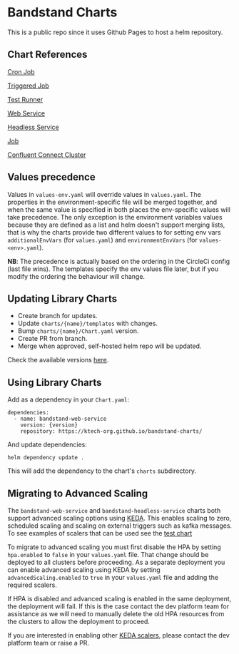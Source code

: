 # Bandstand Charts

This is a public repo since it uses Github Pages to host a helm repository.

## Chart References

[Cron Job](bandstand-cron-job.md)

[Triggered Job](bandstand-triggered-job.md)

[Test Runner](bandstand-test-runner.md)

[Web Service](bandstand-web-service.md)

[Headless Service](bandstand-headless-service.md)

[Job](bandstand-job.md)

[Confluent Connect Cluster](bandstand-confluent-connect.md)

## Values precedence

Values in `values-env.yaml` will override values in `values.yaml`.
The properties in the environment-specific file will be merged together,
and when the same value is specified in both places the env-specific values
will take precedence. The only exception is the environment variables values
because they are defined as a list and helm doesn't support merging lists,
that is why the charts provide two different values to for setting env vars
`additionalEnvVars` (for `values.yaml`) and `environmentEnvVars` (for `values-<env>.yaml`).

__NB__: The precedence is actually based on the ordering in the CircleCi config
(last file wins). The templates specify the env values file later, but if you
modify the ordering the behaviour will change.

## Updating Library Charts

- Create branch for updates.
- Update `charts/{name}/templates` with changes.
- Bump `charts/{name}/Chart.yaml` version.
- Create PR from branch.
- Merge when approved, self-hosted helm repo will be updated.

Check the available versions [here](https://ktech-org.github.io/bandstand-charts/index.yaml).

## Using Library Charts

Add as a dependency in your `Chart.yaml`:

```hcl
dependencies:
  - name: bandstand-web-service
    version: {version}
    repository: https://ktech-org.github.io/bandstand-charts/
```

And update dependencies:

```hcl
helm dependency update .
```

This will add the dependency to the chart's `charts` subdirectory.

## Migrating to Advanced Scaling

The `bandstand-web-service` and `bandstand-headless-service` charts both support advanced scaling options using
[KEDA](https://keda.sh/). This enables scaling to zero, scheduled scaling and scaling on external triggers such as kafka
messages. To see examples of scalers that can be used see the [test chart](https://github.com/ktech-org/bandstand-charts/blob/main/test-charts/web-service/advanced-scaling/values.yaml)

To migrate to advanced scaling you must first disable the HPA by setting `hpa.enabled`
to `false` in your `values.yaml` file. That change should be deployed to all clusters before proceeding. As a separate
deployment you can enable advanced scaling using KEDA by setting `advancedScaling.enabled` to `true` in your `values.yaml`
file and adding the required scalers.

If HPA is disabled and advanced scaling is enabled in the same deployment, the deployment will fail. If this is the case
contact the dev platform team for assistance as we will need to manually delete the old HPA resources from the clusters
to allow the deployment to proceed.

If you are interested in enabling other [KEDA scalers](https://keda.sh/docs/2.13/scalers/), please contact the dev
platform team or raise a PR.
